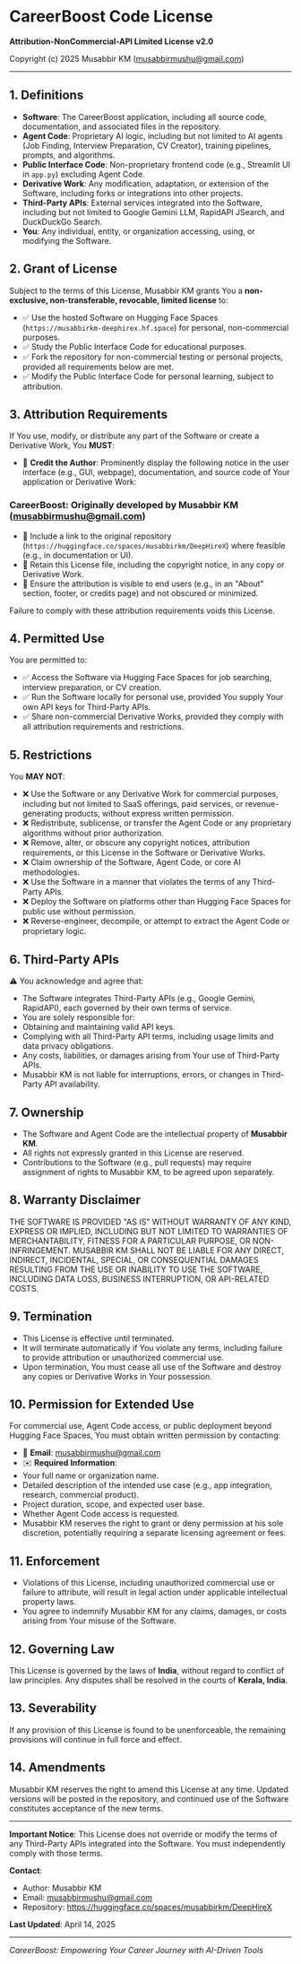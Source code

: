 # CareerBoost Code License
**Attribution-NonCommercial-API Limited License v2.0**

Copyright (c) 2025 Musabbir KM (<musabbirmushu@gmail.com>)

---

## 1. Definitions
- **Software**: The CareerBoost application, including all source code, documentation, and associated files in the repository.
- **Agent Code**: Proprietary AI logic, including but not limited to AI agents (Job Finding, Interview Preparation, CV Creator), training pipelines, prompts, and algorithms.
- **Public Interface Code**: Non-proprietary frontend code (e.g., Streamlit UI in `app.py`) excluding Agent Code.
- **Derivative Work**: Any modification, adaptation, or extension of the Software, including forks or integrations into other projects.
- **Third-Party APIs**: External services integrated into the Software, including but not limited to Google Gemini LLM, RapidAPI JSearch, and DuckDuckGo Search.
- **You**: Any individual, entity, or organization accessing, using, or modifying the Software.

## 2. Grant of License
Subject to the terms of this License, Musabbir KM grants You a **non-exclusive, non-transferable, revocable, limited license** to:
- ✅ Use the hosted Software on Hugging Face Spaces (`https://musabbirkm-deephirex.hf.space`) for personal, non-commercial purposes.
- ✅ Study the Public Interface Code for educational purposes.
- ✅ Fork the repository for non-commercial testing or personal projects, provided all requirements below are met.
- ✅ Modify the Public Interface Code for personal learning, subject to attribution.

## 3. Attribution Requirements
If You use, modify, or distribute any part of the Software or create a Derivative Work, You **MUST**:
- 📜 **Credit the Author**: Prominently display the following notice in the user interface (e.g., GUI, webpage), documentation, and source code of Your application or Derivative Work:
### CareerBoost: Originally developed by Musabbir KM (musabbirmushu@gmail.com)

- 📜 Include a link to the original repository (`https://huggingface.co/spaces/musabbirkm/DeepHireX`) where feasible (e.g., in documentation or UI).
- 📜 Retain this License file, including the copyright notice, in any copy or Derivative Work.
- 📜 Ensure the attribution is visible to end users (e.g., in an "About" section, footer, or credits page) and not obscured or minimized.

Failure to comply with these attribution requirements voids this License.

## 4. Permitted Use
You are permitted to:
- ✅ Access the Software via Hugging Face Spaces for job searching, interview preparation, or CV creation.
- ✅ Run the Software locally for personal use, provided You supply Your own API keys for Third-Party APIs.
- ✅ Share non-commercial Derivative Works, provided they comply with all attribution requirements and restrictions.

## 5. Restrictions
You **MAY NOT**:
- ❌ Use the Software or any Derivative Work for commercial purposes, including but not limited to SaaS offerings, paid services, or revenue-generating products, without express written permission.
- ❌ Redistribute, sublicense, or transfer the Agent Code or any proprietary algorithms without prior authorization.
- ❌ Remove, alter, or obscure any copyright notices, attribution requirements, or this License in the Software or Derivative Works.
- ❌ Claim ownership of the Software, Agent Code, or core AI methodologies.
- ❌ Use the Software in a manner that violates the terms of any Third-Party APIs.
- ❌ Deploy the Software on platforms other than Hugging Face Spaces for public use without permission.
- ❌ Reverse-engineer, decompile, or attempt to extract the Agent Code or proprietary logic.

## 6. Third-Party APIs
⚠️ You acknowledge and agree that:
- The Software integrates Third-Party APIs (e.g., Google Gemini, RapidAPI), each governed by their own terms of service.
- You are solely responsible for:
- Obtaining and maintaining valid API keys.
- Complying with all Third-Party API terms, including usage limits and data privacy obligations.
- Any costs, liabilities, or damages arising from Your use of Third-Party APIs.
- Musabbir KM is not liable for interruptions, errors, or changes in Third-Party API availability.

## 7. Ownership
- The Software and Agent Code are the intellectual property of **Musabbir KM**.
- All rights not expressly granted in this License are reserved.
- Contributions to the Software (e.g., pull requests) may require assignment of rights to Musabbir KM, to be agreed upon separately.

## 8. Warranty Disclaimer
THE SOFTWARE IS PROVIDED "AS IS" WITHOUT WARRANTY OF ANY KIND, EXPRESS OR IMPLIED, INCLUDING BUT NOT LIMITED TO WARRANTIES OF MERCHANTABILITY, FITNESS FOR A PARTICULAR PURPOSE, OR NON-INFRINGEMENT. MUSABBIR KM SHALL NOT BE LIABLE FOR ANY DIRECT, INDIRECT, INCIDENTAL, SPECIAL, OR CONSEQUENTIAL DAMAGES RESULTING FROM THE USE OR INABILITY TO USE THE SOFTWARE, INCLUDING DATA LOSS, BUSINESS INTERRUPTION, OR API-RELATED COSTS.

## 9. Termination
- This License is effective until terminated.
- It will terminate automatically if You violate any terms, including failure to provide attribution or unauthorized commercial use.
- Upon termination, You must cease all use of the Software and destroy any copies or Derivative Works in Your possession.

## 10. Permission for Extended Use
For commercial use, Agent Code access, or public deployment beyond Hugging Face Spaces, You must obtain written permission by contacting:
- 📧 **Email**: musabbirmushu@gmail.com
- ✉️ **Required Information**:
- Your full name or organization name.
- Detailed description of the intended use case (e.g., app integration, research, commercial product).
- Project duration, scope, and expected user base.
- Whether Agent Code access is requested.
- Musabbir KM reserves the right to grant or deny permission at his sole discretion, potentially requiring a separate licensing agreement or fees.

## 11. Enforcement
- Violations of this License, including unauthorized commercial use or failure to attribute, will result in legal action under applicable intellectual property laws.
- You agree to indemnify Musabbir KM for any claims, damages, or costs arising from Your misuse of the Software.

## 12. Governing Law
This License is governed by the laws of **India**, without regard to conflict of law principles. Any disputes shall be resolved in the courts of **Kerala, India**.

## 13. Severability
If any provision of this License is found to be unenforceable, the remaining provisions will continue in full force and effect.

## 14. Amendments
Musabbir KM reserves the right to amend this License at any time. Updated versions will be posted in the repository, and continued use of the Software constitutes acceptance of the new terms.

---

**Important Notice**: This License does not override or modify the terms of any Third-Party APIs integrated into the Software. You must independently comply with those terms.

**Contact**:
- Author: Musabbir KM
- Email: musabbirmushu@gmail.com
- Repository: https://huggingface.co/spaces/musabbirkm/DeepHireX

**Last Updated**: April 14, 2025

---

*CareerBoost: Empowering Your Career Journey with AI-Driven Tools*